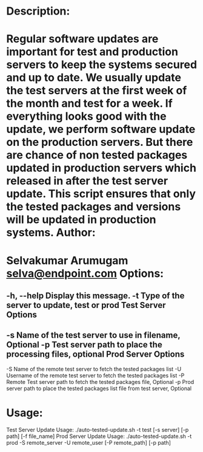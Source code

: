 Description:
===========
Regular software updates are important for test and production servers to keep the systems secured and up to date. We usually update the test servers at the first week of the month and test for a week. If everything looks good with the update, we perform software update on the production servers. But there are chance of non tested packages updated in production servers which released in after the test server update. This script ensures that only the tested packages and versions will be updated in production systems.
Author:
======
Selvakumar Arumugam <selva@endpoint.com>
Options:
======= 
   -h, --help    Display this message.
   -t            Type of the server to update, test or prod
Test Server Options
-------------------
   -s            Name of the test server to use in filename, Optional
   -p            Test server path to place the processing files, optional
Prod Server Options
-------------------
   -S            Name of the remote test server to fetch the tested packages list
   -U            Username of the remote test server to fetch the tested packages list
   -P            Remote Test server path to fetch the tested packages file, Optional
   -p            Prod server path to place the tested packages list file from test server, Optional

Usage:
======
Test Server Update Usage: ./auto-tested-update.sh -t test [-s server] [-p path] [-f file_name] 
Prod Server Update Usage: ./auto-tested-update.sh -t prod -S remote_server -U remote_user [-P remote_path] [-p path]

